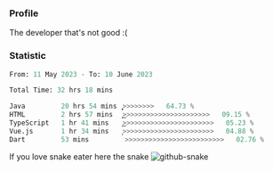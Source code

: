 ### Profile 

The developer that's not good :(

### Statistic
<!--START_SECTION:waka-->

```python
From: 11 May 2023 - To: 10 June 2023

Total Time: 32 hrs 18 mins

Java         20 hrs 54 mins  ͎͎͎͎͎͎͎͎͎͎͎͎͎͎͎͎͕>>>>>>>>   64.73 %
HTML         2 hrs 57 mins   ͎͎͜>>>>>>>>>>>>>>>>>>>>>>   09.15 %
TypeScript   1 hr 41 mins    ͎͜>>>>>>>>>>>>>>>>>>>>>>>   05.23 %
Vue.js       1 hr 34 mins    ͎͕>>>>>>>>>>>>>>>>>>>>>>>   04.88 %
Dart         53 mins         >>>>>>>>>>>>>>>>>>>>>>>>>   02.76 %
```

<!--END_SECTION:waka-->

If you love snake eater here the snake 
<picture>
  <source media="(prefers-color-scheme: dark)" srcset="github-snake-dark.svg" />
  <source media="(prefers-color-scheme: light)" srcset="github-snake.svg" />
  <img alt="github-snake" src="github-snake.svg" />
</picture>
